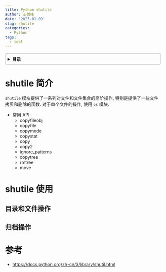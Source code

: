 ```yaml
---
title: Python shutile
author: 王哲峰
date: '2023-01-09'
slug: shutile
categories:
  - Python
tags:
  - tool
---
```


<style>
details {
    border: 1px solid #aaa;
    border-radius: 4px;
    padding: .5em .5em 0;
}
summary {
    font-weight: bold;
    margin: -.5em -.5em 0;
    padding: .5em;
}
details[open] {
    padding: .5em;
}
details[open] summary {
    border-bottom: 1px solid #aaa;
    margin-bottom: .5em;
}
</style>

<details><summary>目录</summary><p>

- [shutile 简介](#shutile-简介)
- [shutile 使用](#shutile-使用)
  - [目录和文件操作](#目录和文件操作)
  - [归档操作](#归档操作)
- [参考](#参考)
</p></details><p></p>

# shutile 简介

`shutile` 模块提供了一系列对文件和文件集合的高阶操作, 特别是提供了一些文件拷贝和删除的函数. 
对于单个文件的操作, 使用 `os` 模块. 

- 常用 API:
    - copyfileobj
    - copyfile
    - copymode
    - copystat
    - copy
    - copy2
    - ignore_patterns
    - copytree
    - rmtree
    - move

# shutile 使用



## 目录和文件操作



## 归档操作


# 参考

* https://docs.python.org/zh-cn/3/library/shutil.html

